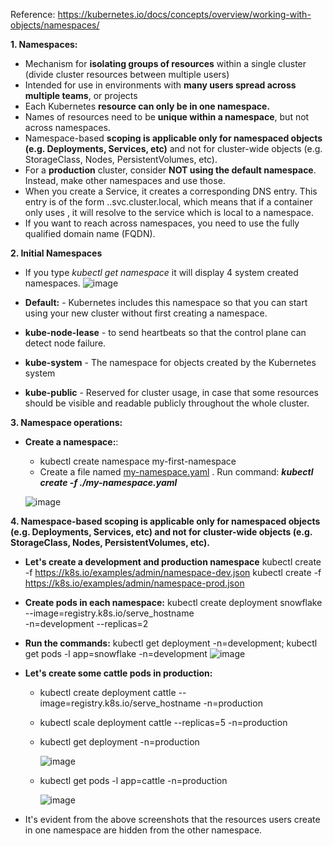 Reference: https://kubernetes.io/docs/concepts/overview/working-with-objects/namespaces/

**1. Namespaces:**
- Mechanism for **isolating groups of resources** within a single cluster (divide cluster resources between multiple users)
- Intended for use in environments with **many users spread across multiple teams**, or projects 
- Each Kubernetes **resource can only be in one namespace.**
- Names of resources need to be **unique within a namespace**, but not across namespaces.
- Namespace-based **scoping is applicable only for namespaced objects (e.g. Deployments, Services, etc)** and not for cluster-wide objects (e.g. StorageClass, Nodes, PersistentVolumes, etc).
- For a **production** cluster, consider **NOT using the default namespace**. Instead, make other namespaces and use those.
- When you create a Service, it creates a corresponding DNS entry. This entry is of the form <service-name>.<namespace-name>.svc.cluster.local, which means that if a container only uses <service-name>, it will resolve to the service which is local to a namespace.
- If you want to reach across namespaces, you need to use the fully qualified domain name (FQDN).

**2. Initial Namespaces**
- If you type _kubectl get namespace_ it will display 4 system created namespaces.
  ![image](https://github.com/Ajit1279/GCP_Learning/assets/81754034/d4362193-ed84-4c33-a184-c4e6c5fa1f35)

- **Default:** - Kubernetes includes this namespace so that you can start using your new cluster without first creating a namespace.
- **kube-node-lease** - to send heartbeats so that the control plane can detect node failure.
- **kube-system** - The namespace for objects created by the Kubernetes system
- **kube-public** - Reserved for cluster usage, in case that some resources should be visible and readable publicly throughout the whole cluster.


**3. Namespace operations:**
- **Create a namespace:**:
  - kubectl create namespace my-first-namespace
  - Create a file named [my-namespace.yaml](https://github.com/Ajit1279/GCP_Learning/blob/main/Docker_K8S/K8S/my-namespace.yaml) . Run command: _**kubectl create -f ./my-namespace.yaml**_
    
  ![image](https://github.com/Ajit1279/GCP_Learning/assets/81754034/355b1a71-9242-45b8-81c1-5dc21e88ef42)

        
**4. Namespace-based scoping is applicable only for namespaced objects (e.g. Deployments, Services, etc) and not for cluster-wide objects (e.g. StorageClass, Nodes, PersistentVolumes, etc).**
- **Let's create a development and production namespace**
  kubectl create -f https://k8s.io/examples/admin/namespace-dev.json
  kubectl create -f https://k8s.io/examples/admin/namespace-prod.json
  
- **Create pods in each namespace:**
  kubectl create deployment snowflake \
  --image=registry.k8s.io/serve_hostname \
  -n=development --replicas=2
  
- **Run the commands:** kubectl get deployment -n=development; kubectl get pods -l app=snowflake -n=development
  ![image](https://github.com/Ajit1279/GCP_Learning/assets/81754034/b4ffe091-d050-457c-88ee-14daeebc4249)

- **Let's create some cattle pods in production:**
  - kubectl create deployment cattle --image=registry.k8s.io/serve_hostname -n=production

  - kubectl scale deployment cattle --replicas=5 -n=production

  - kubectl get deployment -n=production

    ![image](https://github.com/Ajit1279/GCP_Learning/assets/81754034/ea6e9fee-cd20-4a69-bb37-e632e888b609)
 
  - kubectl get pods -l app=cattle -n=production

    ![image](https://github.com/Ajit1279/GCP_Learning/assets/81754034/26b65e6a-108a-44f3-83d5-9250196d54fa)

- It's evident from the above screenshots that the resources users create in one namespace are hidden from the other namespace.

